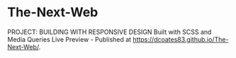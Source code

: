 # The-Next-Web
PROJECT: BUILDING WITH RESPONSIVE DESIGN
Built with SCSS and Media Queries
Live Preview - Published at https://dcoates83.github.io/The-Next-Web/. 
